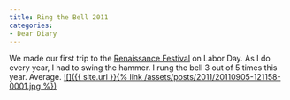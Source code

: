 ```yaml
---
title: Ring the Bell 2011
categories:
- Dear Diary
---
```


We made our first trip to the [Renaissance Festival](http://www.renaissancefest.com/MRF/) on Labor Day. As I do every year, I had to swing the hammer. I rung the bell 3 out of 5 times this year. Average.
[![]({{ site.url }}{% link /assets/posts/2011/20110905-121158-0001.jpg %})](http://thingelstad.com/s/ring-the-bell-2011/20110905-121158-0001/img)
